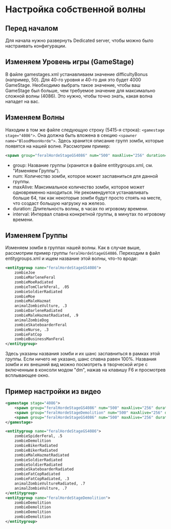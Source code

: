 # Настройка собственной волны

## Перед началом

Для начала нужно развернуть Dedicated server, чтобы можно было настраивать конфигурации.

## Изменяем Уровень игры (GameStage)

В файле gamestages.xml устанавливаем значение difficultyBonus (например, 50). Для 40-го уровня и 40-го дня это будет 4000 GameStage. Необходимо выбрать такое значение, чтобы ваш GameStage был больше, чем требуемое значение для максимально сложной волны (4086). Это нужно, чтобы точно знать, какая волна нападет на вас.

## Изменяем Волны

Находим в том же файле следующую строку (5415-я строка): `<gamestage stage="4086">`. Она должна быть вложена в секцию `<spawner name="BloodMoonHorde">`. Здесь хранится описание групп зомби, которые появятся на нашей волне. Рассмотрим пример: 

```xml
<spawn group="feralHordeStageGS4086" num="500" maxAlive="256" duration="4" interval="15">
```

- group: Название группы (хранится в файле entitygroups.xml, см. "Изменяем Группы").
- num: Количество зомби, которое может заспавниться для данной группы.
- maxAlive: Максимальное количество зомби, которое может одновременно находиться. Не рекомендуется устанавливать больше 64, так как некоторые зомби будут просто стоять на месте, что создаст большую нагрузку на железо.
- duration: Длительность волны, в часах по игровому времени.
- interval: Интервал спавна конкретной группы, в минутах по игровому времени.

## Изменяем Группы

Изменяем зомби в группах нашей волны. Как в случае выше, рассмотрим пример группы `feralHordeStageGS4086`. Переходим в файл entitygroups.xml и ищем название этой волны, что-то вроде:

```xml
<entitygroup name="feralHordeStageGS4086">
    zombieJoe
    zombieMarleneFeral
    zombieMoeRadiated
    zombieTomClarkFeral, .05
    zombieSoldierRadiated
    zombieMoe
    zombieMaleHazmat
    animalZombieVulture, .3
    zombieDarleneRadiated
    zombieMaleHazmatRadiated, .9
    animalZombieDog
    zombieSkateboarderFeral
    zombieNurse, .3
    zombieFatCop
    zombieBusinessManFeral
</entitygroup>
```

Здесь указаны названия зомби и их шанс заспавниться в рамках этой группы. Если ничего не указано, шанс спавна равен 100%. Названия зомби и их внешний вид можно посмотреть в творческой игре с включенным в консоли модом "dm", нажав на клавишу F6 и просмотрев всплывающее окно.

## Пример настройки из видео

```xml
<gamestage stage="4086">
    <spawn group="feralHordeStageGS4086" num="500" maxAlive="256" duration="4" interval="15"/>
    <spawn group="feralHordeStageDemolition" num="500" maxAlive="256" duration="1" interval="10"/>
    <spawn group="feralHordeStageGS4086" num="500" maxAlive="256" duration="6" interval="15"/>
</gamestage>
```

```xml
<entitygroup name="feralHordeStageGS4086">
    zombieSpiderFeral, .5
    zombieDemolition
    zombieBikerRadiated
    zombieBikerRadiated
    zombieMaleHazmatRadiated
    zombieSoldierRadiated
    zombieSoldierRadiated
    zombieSkateboarderRadiated
    zombieFatCopRadiated
    zombieFatCopRadiated, .3
    animalZombieVultureRadiated, .7
    animalZombieVulture, .7
</entitygroup>
<entitygroup name="feralHordeStageDemolition">
    zombieDemolition
    zombieDemolition
    zombieDemolition
    zombieDemolition
</entitygroup>
```